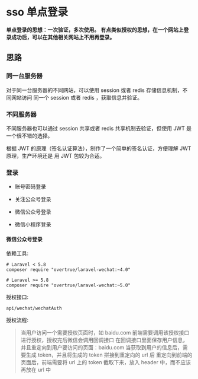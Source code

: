 # sso 单点登录

**单点登录的思想：一次验证，多次使用。**
**有点类似授权的思想，在一个网站上登录成功后，可以在其他相关网站上不用再登录。**

## 思路

### 同一台服务器

对于同一台服务器的不同网站，可以使用 session 或者 redis 存储信息机制，不同网站访问
同一个 session 或者 redis ，获取信息并验证。

### 不同服务器

不同服务器也可以通过 session 共享或者 redis 共享机制去验证，但使用 JWT 是一个很不错的选择。


根据 JWT 的原理（签名认证算法），制作了一个简单的签名认证，方便理解 JWT 原理，生产环境还是
用 JWT 包较为合适。 

### 登录

- 账号密码登录

- 关注公众号登录

- 微信公众号登录

- 微信小程序登录

#### 微信公众号登录

依赖工具:
```
# Laravel < 5.8
composer require "overtrue/laravel-wechat:~4.0"

# Laravel >= 5.8
composer require "overtrue/laravel-wechat:~5.0"
```

授权接口:
```
api/wechat/wechatAuth
```
授权流程:

> 当用户访问一个需要授权页面时，如 baidu.com
> 前端需要调用该授权接口进行授权，授权完后微信会调用回调接口
> 在回调接口里面保存用户信息，并且重定向到用户要访问的页面：baidu.com
> 当获取到用户的信息后，需要生成 token，并且将生成的 token 拼接到重定向的 url 后
> 重定向到前端的页面后，前端需要将 url 上的 token 截取下来，放入 header 中，而不应该再放在 url 中

